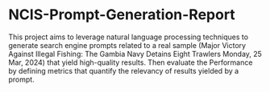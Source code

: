 # NCIS-Prompt-Generation-Report
This project aims to leverage natural language processing techniques to generate search engine prompts related to a real sample (Major Victory Against Illegal Fishing: The Gambia Navy Detains Eight Trawlers
Monday, 25 Mar, 2024) that yield high-quality results. Then evaluate the Performance by defining metrics that quantify the relevancy of results yielded by a prompt.
